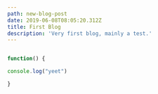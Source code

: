 ```yaml
---
path: new-blog-post
date: 2019-06-08T08:05:20.312Z
title: First Blog
description: 'Very first blog, mainly a test.'
---
```

```js

function() {

console.log("yeet")

}
```
